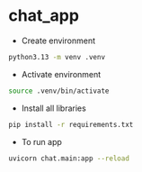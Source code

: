 # chat_app

- Create environment

```bash
python3.13 -m venv .venv
```

- Activate environment

```bash
source .venv/bin/activate
```

- Install all libraries

```bash
pip install -r requirements.txt
```

- To run app

```bash
uvicorn chat.main:app --reload
```
